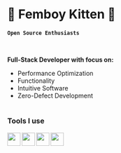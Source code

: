 # 🌸 Femboy Kitten 🌸

**`Open Source Enthusiasts`** 

<br>

**Full-Stack Developer with focus on:**

  - Performance Optimization
  - Functionality
  - Intuitive Software
  - Zero-Defect Development

#
### Tools I use

<img align="Left" width="30px" src="https://cdn.jsdelivr.net/gh/devicons/devicon@latest/icons/nixos/nixos-original.svg" />
<img align="Left" width="30px" src="https://cdn.jsdelivr.net/gh/devicons/devicon@latest/icons/bash/bash-original.svg" />
<img align="Left" width="30px" src="https://cdn.jsdelivr.net/gh/devicons/devicon@latest/icons/android/android-plain.svg" />
<img align="Left" width="30px" src="https://cdn.jsdelivr.net/gh/devicons/devicon@latest/icons/github/github-original.svg" />
                  
          

